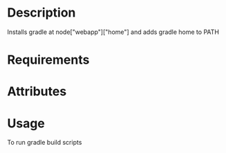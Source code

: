 Description
===========
Installs gradle at node["webapp"]["home"] and adds gradle home to PATH
 
Requirements
============

Attributes
==========

Usage
=====
To run gradle build scripts

